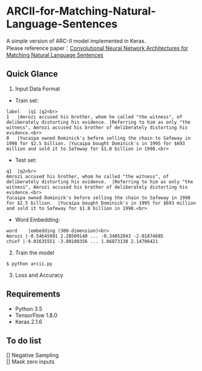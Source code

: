 # ARCII-for-Matching-Natural-Language-Sentences
A simple version of ARC-II model implemented in Keras.<br>
Please reference paper：<a href='https://arxiv.org/abs/1503.03244'>Convolutional Neural Network Architectures for Matching Natural Language Sentences</a>

## Quick Glance
1. Input Data Format
* Train set:
```
label	|q1	|q2<br>
1	|Amrozi accused his brother, whom he called "the witness", of deliberately distorting his evidence.	|Referring to him as only "the witness", Amrozi accused his brother of deliberately distorting his evidence.<br>
0	|Yucaipa owned Dominick's before selling the chain to Safeway in 1998 for $2.5 billion.	|Yucaipa bought Dominick's in 1995 for $693 million and sold it to Safeway for $1.8 billion in 1998.<br>
```

* Test set:
```
q1	|q2<br>
Amrozi accused his brother, whom he called "the witness", of deliberately distorting his evidence.	|Referring to him as only "the witness", Amrozi accused his brother of deliberately distorting his evidence.<br>
Yucaipa owned Dominick's before selling the chain to Safeway in 1998 for $2.5 billion.	|Yucaipa bought Dominick's in 1995 for $693 million and sold it to Safeway for $1.8 billion in 1998.<br>
```

* Word Embedding:
```
word	|embedding (300-dimension)<br>
Amrozi |-0.54645991 2.28509140 ... -0.34052843 -2.01874685
chief |-9.01635551 -3.80108356 ... 1.86873138 2.14706421
```

2. Train the model
```
$ python arcii.py
```

3. Loss and Accuracy


## Requirements
* Python 3.5
* TensorFlow 1.8.0
* Keras 2.1.6

## To do list
[] Negative Sampling<br>
[] Mask zero inputs<br>

